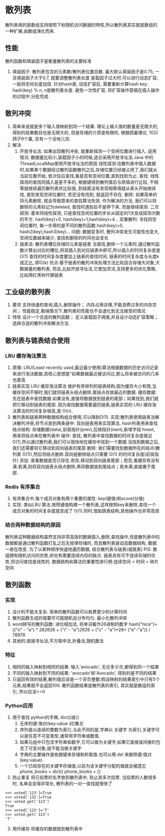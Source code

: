 # 散列表
散列表用的是数组支持按照下标随机访问数据的特性,所以散列表其实就是数组的一种扩展,由数组演化而来.
## 性能
散列函数和填装因子是衡量散列表的主要标准
1. 填装因子: 散列表包含的元素数/散列表位置总数. 最大默认填装因子是0.75, 一旦填装因子大于0.7, 就要调整散列表长度
    装载因子过大时,可以进行动态扩容, 一般将空间长度加倍. 
    针对hash表, 动态扩容后, 需要重新计算hash key: hash(key) % n, n是散列表长度.
    避免一次性扩容, 将扩容操作穿插在插入操作的过程中,分批完成.
## 散列冲突
1. 简单来说就是多个输入值映射到同一个结果. 
理论上输入值的数量是无限大的, 得到的结果数目也是无限大的, 但是存储的介质是有限的, 
根据鸽巢理论, 10只鸽子9个巢, 总有一个没地儿住. 
2. 解决
    1. 开放寻址法: 如果出现散列冲突, 就重新探测一个空闲位置进行插入. 
        适用情况: 数据量比较小,装载因子小的时候,适合采用开放寻址法.Java 中的ThreadLocalMap使用开放寻址法的原因 
        线性探测:往散列表中插入数据时,如果某个数据经过散列函数散列之后,存储位置已经被占用了,我们就从当前位置开始, 依次往后查找,看是否有空闲位置,直到找到为止.
            查找: 线性探测的查找同插入是差不多的, 根据键得到散列值后与原值进行比较, 不相等就继续遍历散列表并比较值, 到结尾没有发现相等值就从表头开始继续找, 直到发现空闲位置时, 若还没有找到, 就返回不存在. 
            删除: 如果简单的将元素删除, 就会导致原来的查找算法失效. 作为解决的方法, 我们可以将删除的元素标记为deleted, 查找时遇到后不是停下来, 而是继续探测.
        二次探测: 基本同线性探测, 只是查找空闲位置的步长从固定的1次变成探测次数的平方. hash(key)+0, hash(key)+1,hash(key)+4...
        双重散列: 寻找同空闲位置时, 每一步用的是不同的散列函数.hash(key)+0, hash2(key),hash3(key)...
        问题: 数据变多时, 散列冲突发生可能性也变大, 空闲位置越来越少, 查找和删除的时间也会变长
    2. 链表法: 散列表槽位存储的元素是链表
        当查找,删除一个元素时,通过散列函数计算出对应的槽位,将其插入到对应链表中即可,所以插入的时间复杂度是O(1) 
        查找的时间复杂度要加上链表的查找时间, 链表的时间复杂度与长度k成正比, 即O(k)
        优点:基于链表的散列冲突处理方法比较适合存储大对象,大数据量的散列表,
            而且,比起开放寻址法,它更加灵活,支持更多的优化策略,比如用红黑树代替链表
## 工业级的散列表 
1. 要求
    支持快速的查询,插入,删除操作；
    内存占用合理,不能浪费过多的内存空间；
    性能稳定,极端情况下,散列表的性能也不会退化到无法接受的情况.
2. 特性
    设计一个合适的散列函数；
    定义装载因子阈值,并且设计动态扩容策略；
    选择合适的散列冲突解决方法.
## 散列表与链表结合使用
### LRU 缓存淘汰算法 
1. 原理: LRU(Least recently used,最近最少使用)算法根据数据的历史访问记录来进行淘汰数据,其核心思想是“如果数据最近被访问过,那么将来被访问的几率也更高
2. 链表实现 LRU 缓存淘汰算法 
    维护有序排列的链表结构.因为缓存大小有限,当缓存空间不够时,我们就将链表头结点删除.尾结点存放最近的数据.
    缓存数据:先在链表中查找数据.如果没有,直接将数据放到链表的尾部；如果找到,我们就把它移动到链表的尾部.
    因为查找数据需要遍历链表,链表实现的 LRU 缓存淘汰算法的时间复杂很高,是 O(n).
3. 散列表和链表两种数据结构组合使用,可以降到O(1). 
    实现:散列表使用链表法解决散列冲突,将节点放到两条链中: 双向链表用来实现算法, hash列表用来查找
    结点结构: 存储数据(data),前驱指针(prev),后继指针(next),新增字段 hnext, 用来将结点串在散列表中
    操作: 查找, 散列表中查找数据的时间复杂度接近 O(1),所以通过散列表,我们可以很快地在缓存中找到一个数据.当找到数据之后,我们还需要将它移动到双向链表的尾部
    删除: 我们需要找到数据所在的结点(散列表 O(1)),然后将结点删除.双向链删除结点只需要 O(1) 的时间复杂度(前驱指针)
    添加: 查看数据是否已存在.若存,移动到双向链表尾部；若否,看缓存有没有满.若满,则将双向链表头结点删除,再将数据放到尾结点；若未满,直接置于尾部.
### Redis 有序集合
1. 有序集合中,每个成员对象有两个重要的属性: key(键值)和score(分值)
2. 实现: 类似LRU 算法.按照键值构建一个散列表,这样按照key来删除,查找一个成员对象的时间复杂度就变成了 O(1).同时,借助跳表结构,其他操作也非常高效
### 结合两种数据结构的原因
散列表这种数据结构虽然支持非常高效的数据插入,删除,查找操作,但是散列表中的数据都是通过散列函数打乱之后无规律存储的, 而且散列表是动态数据结构, 数据一直在改变. 为了以某种顺序快速地遍历数据, 结合散列表与链表(或跳表)
PIS:
    数组拥有随机访问的优势,却也有需要连续内存的缺点.
    链表具有可不连续存储的优势,但访问查找是线性的.
    数据结构和算法的重要性排行榜:连续空间 > 时间 > 碎片空间    

## 散列函数
### 实现
1. 设计的不能太复杂. 简单的散列函数可以耗费更少的计算时间
2. 散列函数生成的值要尽可能随机且分布均匀. 最小化散列冲突 
3. word拼写的散列函数: 进位相加法, 将单词看作26进制的数字
    hash("nice")=(("n" - "a") * 26*26*26 + ("i" - "a")*26*26 + ("c" - "a")*26+ ("e"-"a")) / 78978
4. 其他的:直接寻址法,平方取中法,折叠法,随机数法 
### 特征
1. 相同的输入映射到相同的结果: 输入'avocado', 无论多少次,都得到同一个结果
2. 不同的输入映射到不同的结果: 'avocado'和'Avocado', 得到的是不同的结果
3. 只返回有效的结果,散列值应该是一个非负整数:假设映射的结果索引中只有5个元素,结果就不会返回100. 
    散列函数结果是散列表的索引, 其实就是数组的索引, 所以应该>=0
### Python应用
1. 用于查找
python的字典, dict()或{}
    1. 无序的键:值对(key:value 对)集合
    2. 序列是以连续的整数为索引,与此不同的是,字典以 关键字 为索引,关键字可以是任意不可变类型,通常用字符串或数值.
    3. 如果元组中只包含字符串和数字,它可以做为关键字,如果它直接或间接的包含了可变对象,就不能当做关键字
    4. 字典的主要操作是依据键来存储和析取值.也可以用 del 来删除键:值对(key:value).
    5. 一个已经存在的关键字存储值,以前为该关键字分配的值就会被遗忘
phone_books = dict()
phone_books = {}
2. 防止重复
将已投票的名字放到散列表中, 防止其多次投票. 当投票的人数很多时, 名单会变得非常长, 散列表的一对一查找就很快了
```
>>> voted['123']=True
>>> voted['132']=True
>>> voted.get('123')
True
>>> voted['123']='T'
>>> voted.get('123')
'T'
```
3. 用作缓存
将缓存的数据放到散列表中